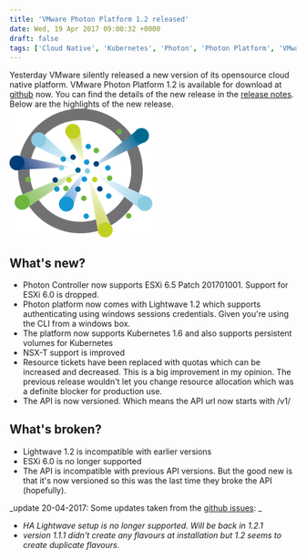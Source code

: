 ```yaml
---
title: 'VMware Photon Platform 1.2 released'
date: Wed, 19 Apr 2017 09:00:32 +0000
draft: false
tags: ['Cloud Native', 'Kubernetes', 'Photon', 'Photon Platform', 'VMware', 'VMware Photon Platform']
---
```


Yesterday VMware silently released a new version of its opensource cloud native platform. VMware Photon Platform 1.2 is available for download at [github](https://github.com/vmware/photon-controller/releases) now. You can find the details of the new release in the [release notes](https://github.com/vmware/photon-controller/wiki/Release-Notes). Below are the highlights of the new release. ![](https://raw.githubusercontent.com/docker-library/docs/de9a58372c9e1e58ccb08186ab6ebed278b86521/photon/logo.png)

What's new?
-----------

*   Photon Controller now supports ESXi 6.5 Patch 201701001. Support for ESXi 6.0 is dropped.
*   Photon platform now comes with Lightwave 1.2 which supports authenticating using windows sessions credentials. Given you're using the CLI from a windows box.
*   The platform now supports Kubernetes 1.6 and also supports persistent volumes for Kubernetes
*   NSX-T support is improved
*   Resource tickets have been replaced with quotas which can be increased and decreased. This is a big improvement in my opinion. The previous release wouldn't let you change resource allocation which was a definite blocker for production use.
*   The API is now versioned. Which means the API url now starts with /v1/

What's broken?
--------------

*   Lightwave 1.2 is incompatible with earlier versions
*   ESXi 6.0 is no longer supported
*   The API is incompatible with previous API versions. But the good new is that it's now versioned so this was the last time they broke the API (hopefully).

_update 20-04-2017: Some updates taken from the [github issues](https://github.com/vmware/photon-controller/issues): _

*   _HA Lightwave setup is no longer supported. Will be back in 1.2.1_
*   _version 1.1.1 didn't create any flavours at installation but 1.2 seems to create duplicate flavours._